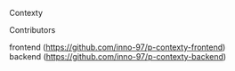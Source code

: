 Contexty 

Contributors



frontend (https://github.com/inno-97/p-contexty-frontend) <br/>
backend (https://github.com/inno-97/p-contexty-backend)
